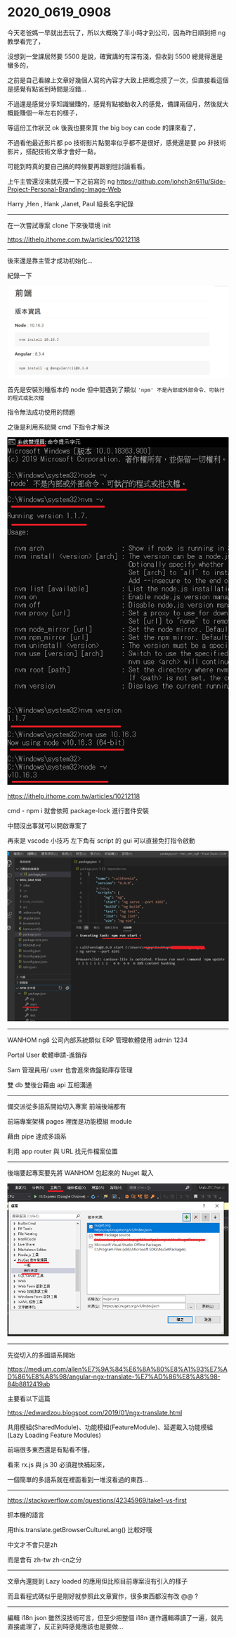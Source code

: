 # 2020_0619_0908

今天老爸媽一早就出去玩了，所以大概晚了半小時才到公司，因為昨日順到把 ng 教學看完了，

沒想到一堂課居然要 5500 是說，確實講的有深有淺，但收到 5500 總覺得還是蠻多的，

之前是自己看線上文章好幾個人寫的內容才大致上把概念摸了一次，但直接看這個是感覺有點省到時間是沒錯...

不過還是感覺分享知識蠻賺的，感覺有點被動收入的感覺，備課兩個月，然後就大概能賺個一年左右的樣子，

等這份工作狀況 ok 後我也要來買 the big boy can code 的課來看了，

不過看他最近影片都 po 技術影片點閱率似乎都不是很好，感覺還是要 po 非技術影片，搭配技術文章才會好一點，

可能到時真的要自己搞的時候要再跟劉愷討論看看。

上午主管還沒來就先摸一下之前寫的 ng <https://github.com/johch3n611u/Side-Project-Personal-Branding-Image-Web>

Harry ,Hen , Hank ,Janet, Paul 組長名字紀錄

---

在一次嘗試專案 clone 下來後環境 init

<https://ithelp.ithome.com.tw/articles/10212118>

---

後來還是靠主管才成功初始化...

紀錄一下

![img](/sinda-notes/img/emtInit.jpg)

首先是安裝別種版本的 node 但中間遇到了類似 `'npm' 不是內部或外部命令、可執行的程式或批次檔`

指令無法成功使用的問題

之後是利用系統開 cmd 下指令才解決

![img](../img/cmdSys.png)

<https://ithelp.ithome.com.tw/articles/10212118>

cmd - npm i 就會依照 package-lock 進行套件安裝

中間沒出事就可以開啟專案了

再來是 vscode 小技巧 左下角有 script 的 gui 可以直接免打指令啟動

![alt](/sinda-notes/img/vscodeuseGUIcmd.png)

---

WANHOM ng8 公司內部系統類似 ERP 管理軟體使用 admin 1234

Portal User 軟體申請-進銷存

Sam 管理員用/ user 也會進來做盤點庫存管理

雙 db 雙後台藉由 api 互相溝通

---

備交派從多語系開始切入專案 前端後端都有

前端專案架構 pages 裡面是功能模組 module

藉由 pipe 達成多語系

利用 app router 與 URL 找元件檔案位置

---

後端要起專案要先將 WANHOM 包起來的 Nuget 載入

![alt](../img/nugetsourse.png)

---

先從切入的多國語系開始

<https://medium.com/allen%E7%9A%84%E6%8A%80%E8%A1%93%E7%AD%86%E8%A8%98/angular-ngx-translate-%E7%AD%86%E8%A8%98-84b8812419ab>

主要看以下這篇

<https://edwardzou.blogspot.com/2019/01/ngx-translate.html>

共用模組(SharedModule)、功能模組(FeatureModule)、延遲載入功能模組(Lazy Loading Feature Modules)

前端很多東西還是有點看不懂，

看來 rx.js 與 js 30 必須趕快補起來，

一個簡單的多語系就在裡面看到一堆沒看過的東西...

---

<https://stackoverflow.com/questions/42345969/take1-vs-first>

抓本機的語言

用this.translate.getBrowserCultureLang() 比較好哦

中文才不會只是zh

而是會有 zh-tw zh-cn之分

---

文章內還提到 Lazy loaded 的應用但比照目前專案沒有引入的樣子

而且看程式碼似乎是剛好就參照此文章實作，很多東西都沒有改 @@ ?

---

編輯 i18n json 雖然沒技術可言，但至少把整個 i18n 運作邏輯導讀了一遍，就先直接處理了，反正到時感覺應該也是要做...
